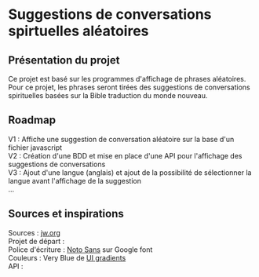 # **Suggestions de conversations spirtuelles aléatoires**

## **Présentation du projet**

Ce projet est basé sur les programmes d'affichage de phrases aléatoires. Pour ce projet, les phrases seront tirées des suggestions de conversations spirituelles basées sur la Bible traduction du monde nouveau.

## Roadmap

V1 : Affiche une suggestion de conversation aléatoire sur la base d'un fichier javascript  
V2 : Création d'une BDD et mise en place d'une API pour l'affichage des suggestions de conversations  
V3 : Ajout d'une langue (anglais) et ajout de la possibilité de sélectionner la langue avant l'affichage de la suggestion  
...

## Sources et inspirations

Sources : [jw.org](https://jw.org)  
Projet de départ :  
Police d'écriture : [Noto Sans](https://fonts.google.com/share?selection.family=Noto%20Sans) sur Google font  
Couleurs : Very Blue de [UI gradients](https://uigradients.com/#VeryBlue)  
API :
